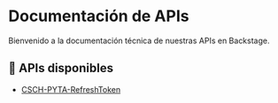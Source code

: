# Documentación de APIs

Bienvenido a la documentación técnica de nuestras APIs en Backstage.

## 📌 APIs disponibles
- [CSCH-PYTA-RefreshToken](refresh-token.md)
